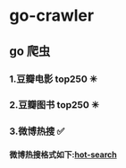 # go-crawler

## go 爬虫

### 1.豆瓣电影 top250 ✳

### 2.豆瓣图书 top250 ✳

### 3.微博热搜 ✅

#### 微博热搜格式如下:[hot-search](hot-search.csv)